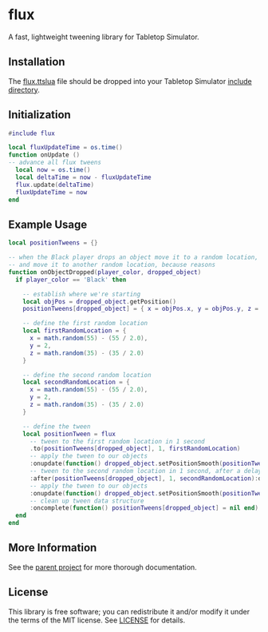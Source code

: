 # flux
A fast, lightweight tweening library for Tabletop Simulator.

## Installation
The [flux.ttslua](flux.ttslua?raw=1) file should be dropped into your Tabletop
Simulator [include directory](http://blog.onelivesleft.com/2017/08/atom-tabletop-simulator-package.html).

## Initialization

```lua
#include flux

local fluxUpdateTime = os.time()
function onUpdate ()
-- advance all flux tweens
  local now = os.time()
  local deltaTime = now - fluxUpdateTime
  flux.update(deltaTime)
  fluxUpdateTime = now
end
```

## Example Usage

```lua
local positionTweens = {}

-- when the Black player drops an object move it to a random location, pause,
-- and move it to another random location, because reasons
function onObjectDropped(player_color, dropped_object)
  if player_color == 'Black' then

    -- establish where we're starting
    local objPos = dropped_object.getPosition()
    positionTweens[dropped_object] = { x = objPos.x, y = objPos.y, z = objPos.z }

    -- define the first random location
    local firstRandomLocation = {
      x = math.random(55) - (55 / 2.0),
      y = 2,
      z = math.random(35) - (35 / 2.0)
    }

    -- define the second random location
    local secondRandomLocation = {
      x = math.random(55) - (55 / 2.0),
      y = 2,
      z = math.random(35) - (35 / 2.0)
    }

    -- define the tween
    local positionTween = flux
      -- tween to the first random location in 1 second
      .to(positionTweens[dropped_object], 1, firstRandomLocation)
      -- apply the tween to our objects
      :onupdate(function() dropped_object.setPositionSmooth(positionTweens[dropped_object]) end)
      -- tween to the second random location in 1 second, after a delay of 1 second
      :after(positionTweens[dropped_object], 1, secondRandomLocation):delay(1)
      -- apply the tween to our objects
      :onupdate(function() dropped_object.setPositionSmooth(positionTweens[dropped_object]) end)
      -- clean up tween data structure
      :oncomplete(function() positionTweens[dropped_object] = nil end)
  end
end
```

## More Information

See the [parent project](https://github.com/rxi/flux) for more thorough documentation.

## License
This library is free software; you can redistribute it and/or modify it under
the terms of the MIT license. See [LICENSE](LICENSE) for details.
